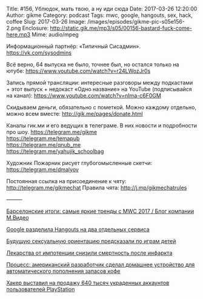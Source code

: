 Title: #156, Ублюдок, мать твою, а ну иди сюда
Date: 2017-03-26 12:20:00
Author: gikme
Category: podcast
Tags: mwc, google, hangouts, sex, hack, coffee
Slug: 2017-03-26
Image: /images/episodes/gikme-pic-s05e156-2.png
Enclosure: http://static.gik.me/mp3/s05/00156-bastard-fuck-come-here.mp3
Mime: audio/mpeg


Информационный партнёр:
«Типичный Сисадмин».
<https://vk.com/sysodmins>

Всё верно, 64 выпуска не было, точнее был, но остался только на ютубе:  <https://www.youtube.com/watch?v=r24LWozJr0s>

Запись прямой трансляции: интересные разговоры между подкастами + этот выпуск + недокаст «Одно название» на YouTube (подписывайся на канал):
<https://www.youtube.com/watch?v=nIma-c6F0GM>

Скидываем деньги, обязательно с пометкой.
Можно каждому отдельно, можно всем вместе:
<http://gik.me/pages/donate.html>

Каналы гик.ми и его ведущих в телеграме. В них новости и подробности про шоу.
<https://telegram.me/gikme>  
<https://telegram.me/temapub>  
<https://telegram.me/qnub_me>  
<https://telegram.me/yahujik_schoolbag>

Художник Пожарник рисует глубогомысленные скетчи:
<https://telegram.me/dmalyov>

Постоянная ссылка на присоединение к чяту: <http://telegram.me/gikmechat>
Правила чята: <http://j.mp/gikmechatrules>

———

[Барселонские итоги: самые яркие тренды с MWC 2017 / Блог компании М.Видео](https://geektimes.ru/company/mvideo/blog/286674/)

[Google разделила Hangouts на два отдельных сервиса](http://4pda.ru/2017/03/10/337592/)

[Будущую сексуальную ориентацию предсказали по играм детей](https://nplus1.ru/news/2017/03/11/just-play)

[Лекарства от импотенции снизили смертность после инфаркта](https://nplus1.ru/news/2017/03/11/erefarction)

[Процесс: американский разработчик сделал домашнее устройство для автоматического пополнения запасов кофе](https://vc.ru/p/automated-coffee)

[Хакер выставил на продажу 640 тысяч украденных аккаунтов пользователей PlayStation](https://habrahabr.ru/post/323640/)

